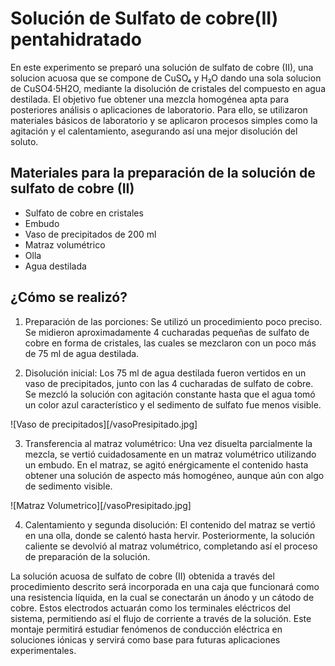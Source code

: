 # Solución de Sulfato de cobre(II) pentahidratado
En este experimento se preparó una solución de sulfato de cobre (II), una solucion acuosa que se compone de CuSO₄ y H₂O dando una sola solucion de CuSO4·5H2O, mediante la disolución de cristales del compuesto en agua destilada. El objetivo fue obtener una mezcla homogénea apta para posteriores análisis o aplicaciones de laboratorio. Para ello, se utilizaron materiales básicos de laboratorio y se aplicaron procesos simples como la agitación y el calentamiento, asegurando así una mejor disolución del soluto.

## Materiales para la preparación de la solución de sulfato de cobre (II)

- Sulfato de cobre  en cristales
- Embudo
- Vaso de precipitados de 200 ml
- Matraz volumétrico
- Olla
- Agua destilada

## ¿Cómo se realizó?
1. Preparación de las porciones:
Se utilizó un procedimiento poco preciso. Se midieron aproximadamente 4 cucharadas pequeñas de sulfato de cobre en forma de cristales, las cuales se mezclaron con un poco más de 75 ml de agua destilada.



2. Disolución inicial:
Los 75 ml de agua destilada fueron vertidos en un vaso de precipitados, junto con las 4 cucharadas de sulfato de cobre. Se mezcló la solución con agitación constante hasta que el agua tomó un color azul característico y el sedimento de sulfato fue menos visible.

![Vaso de precipitados][/vasoPresipitado.jpg]

3. Transferencia al matraz volumétrico:
Una vez disuelta parcialmente la mezcla, se vertió cuidadosamente en un matraz volumétrico utilizando un embudo. En el matraz, se agitó enérgicamente el contenido hasta obtener una solución de aspecto más homogéneo, aunque aún con algo de sedimento visible.

![Matraz Volumetrico][/vasoPresipitado.jpg]

4. Calentamiento y segunda disolución:
El contenido del matraz se vertió en una olla, donde se calentó hasta hervir. Posteriormente, la solución caliente se devolvió al matraz volumétrico, completando así el proceso de preparación de la solución.


La solución acuosa de sulfato de cobre (II) obtenida a través del procedimiento descrito será incorporada en una caja que funcionará como una resistencia líquida, en la cual se conectarán un ánodo y un cátodo de cobre. Estos electrodos actuarán como los terminales eléctricos del sistema, permitiendo así el flujo de corriente a través de la solución. Este montaje permitirá estudiar fenómenos de conducción eléctrica en soluciones iónicas y servirá como base para futuras aplicaciones experimentales.

